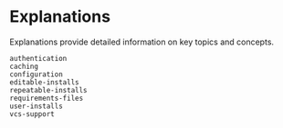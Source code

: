 # Explanations

Explanations provide detailed information on key topics and concepts.

```{toctree}
authentication
caching
configuration
editable-installs
repeatable-installs
requirements-files
user-installs
vcs-support
```
